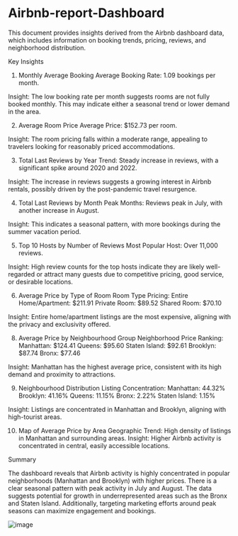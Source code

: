 # Airbnb-report-Dashboard
This document provides insights derived from the Airbnb dashboard data, which includes information on booking trends, pricing, reviews, and neighborhood distribution.

Key Insights
1. Monthly Average Booking
Average Booking Rate: 1.09 bookings per month.

Insight:
The low booking rate per month suggests rooms are not fully booked monthly. This may indicate either a seasonal trend or lower demand in the area.

2. Average Room Price
Average Price: $152.73 per room.

Insight:
The room pricing falls within a moderate range, appealing to travelers looking for reasonably priced accommodations.

3. Total Last Reviews by Year
Trend: Steady increase in reviews, with a significant spike around 2020 and 2022.

Insight:
The increase in reviews suggests a growing interest in Airbnb rentals, possibly driven by the post-pandemic travel resurgence.

4. Total Last Reviews by Month
Peak Months: Reviews peak in July, with another increase in August.

Insight:
This indicates a seasonal pattern, with more bookings during the summer vacation period.

5. Top 10 Hosts by Number of Reviews
Most Popular Host: Over 11,000 reviews.

Insight:
High review counts for the top hosts indicate they are likely well-regarded or attract many guests due to competitive pricing, good service, or desirable locations.

6. Average Price by Type of Room
Room Type Pricing:
Entire Home/Apartment: $211.91
Private Room: $89.52
Shared Room: $70.10

Insight:
Entire home/apartment listings are the most expensive, aligning with the privacy and exclusivity offered.

8. Average Price by Neighbourhood Group
Neighborhood Price Ranking:
Manhattan: $124.41
Queens: $95.60
Staten Island: $92.61
Brooklyn: $87.74
Bronx: $77.46

Insight:
Manhattan has the highest average price, consistent with its high demand and proximity to attractions.

9. Neighbourhood Distribution
Listing Concentration:
Manhattan: 44.32%
Brooklyn: 41.16%
Queens: 11.15%
Bronx: 2.22%
Staten Island: 1.15%

Insight:
Listings are concentrated in Manhattan and Brooklyn, aligning with high-tourist areas.

10. Map of Average Price by Area
Geographic Trend: High density of listings in Manhattan and surrounding areas.
Insight: Higher Airbnb activity is concentrated in central, easily accessible locations.




Summary


The dashboard reveals that Airbnb activity is highly concentrated in popular neighborhoods (Manhattan and Brooklyn) with higher prices. There is a clear seasonal pattern with peak activity in July and August. The data suggests potential for growth in underrepresented areas such as the Bronx and Staten Island. Additionally, targeting marketing efforts around peak seasons can maximize engagement and bookings.

![image](https://github.com/user-attachments/assets/8c4ff387-9c90-43be-b656-49e19b5b35cb)

